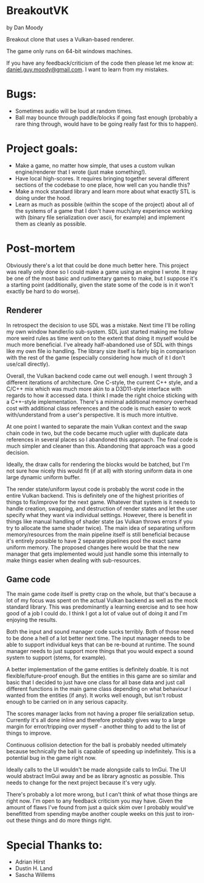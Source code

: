 # BreakoutVK

by Dan Moody

Breakout clone that uses a Vulkan-based renderer.

The game only runs on 64-bit windows machines.

If you have any feedback/criticism of the code then please let me know at: daniel.guy.moody@gmail.com. I want to learn from my mistakes.


Bugs:
=====
+ Sometimes audio will be loud at random times.
+ Ball may bounce through paddle/blocks if going fast enough (probably a rare thing through, would have to be going really fast for this to happen).


Project goals:
==============
+ Make a game, no matter how simple, that uses a custom vulkan engine/renderer that I wrote (just make something!).
+ Have local high-scores. It requires bringing together several different sections of the codebase to one place, how well can you handle this?
+ Make a mock standard library and learn more about what exactly STL is doing under the hood.
+ Learn as much as possible (within the scope of the project) about all of the systems of a game that I don't have much/any experience working with (binary file serialization over ascii, for example) and implement them as cleanly as possible.


Post-mortem
===========
Obviously there's a lot that could be done much better here. This project was really only done so I could make a game using an engine I wrote. It may be one of the most basic and rudimentary games to make, but I suppose it's a starting point (additionally, given the state some of the code is in it won't exactly be hard to do worse).

Renderer
--------
In retrospect the decision to use SDL was a mistake. Next time I'll be rolling my own window handler/io sub-system. SDL just started making me follow more weird rules as time went on to the extent that doing it myself would be much more beneficial. I've already half-abandoned use of SDL with things like my own file io handling. The library size itself is fairly big in comparison with the rest of the game (especially considering how much of it I don't use/call directly).

Overall, the Vulkan backend code came out well enough. I went through 3 different iterations of architecture. One C-style, the current C++ style, and a C/C++ mix which was much more akin to a D3D11-style interface with regards to how it accessed data. I think I made the right choice sticking with a C++-style implementation. There's a minimal additional memory overhead cost with additional class references and the code is much easier to work with/understand from a user's perspective. It is much more intuitive.

At one point I wanted to separate the main Vulkan context and the swap chain code in two, but the code became much uglier with duplicate data references in several places so I abandoned this approach. The final code is much simpler and cleaner than this. Abandoning that approach was a good decision.

Ideally, the draw calls for rendering the blocks would be batched, but I'm not sure how nicely this would fit (if at all) with storing uniform data in one large dynamic uniform buffer.

The render state/uniform layout code is probably the worst code in the entire Vulkan backend. This is definitely one of the highest priorities of things to fix/improve for the next game. Whatever that system is it needs to handle creation, swapping, and destruction of render states and let the user specify what they want via individual settings. However, there is benefit in things like manual handling of shader state (as Vulkan throws errors if you try to allocate the same shader twice). The main idea of separating uniform memory/resources from the main pipeline itself is still beneficial because it's entirely possible to have 2 separate pipelines pool the exact same uniform memory. The proposed changes here would be that the new manager that gets implemented would just handle some this internally to make things easier when dealing with sub-resources.

Game code
---------
The main game code itself is pretty crap on the whole, but that's because a lot of my focus was spent on the actual Vulkan backend as well as the mock standard library. This was predominantly a learning exercise and to see how good of a job I could do. I think I got a lot of value out of doing it and I'm enjoying the results.

Both the input and sound manager code sucks terribly. Both of those need to be done a hell of a lot better next time. The input manager needs to be able to support individual keys that can be re-bound at runtime. The sound manager needs to just support more things that you would expect a sound system to support (stems, for example).

A better implementation of the game entities is definitely doable. It is not flexible/future-proof enough. But the entities in this game are so similar and basic that I decided to just have one class for all base data and just call different functions in the main game class depending on what behaviour I wanted from the entities (if any). It works well enough, but isn't robust enough to be carried on in any serious capacity.

The scores manager lacks from not having a proper file serialization setup. Currently it's all done inline and therefore probably gives way to a large margin for error/tripping over myself - another thing to add to the list of things to improve.

Continuous collision detection for the ball is probably needed ultimately because technically the ball is capable of speeding up indefinitely. This is a potential bug in the game right now.

Ideally calls to the UI wouldn't be made alongside calls to ImGui. The UI would abstract ImGui away and be as library agnostic as possible. This needs to change for the next project because it's very ugly.

There's probably a lot more wrong, but I can't think of what those things are right now. I'm open to any feedback criticism you may have. Given the amount of flaws I've found from just a quick skim over I probably would've benefitted from spending maybe another couple weeks on this just to iron-out these things and do more things right.


Special Thanks to:
==================
+ Adrian Hirst
+ Dustin H. Land
+ Sascha Willems